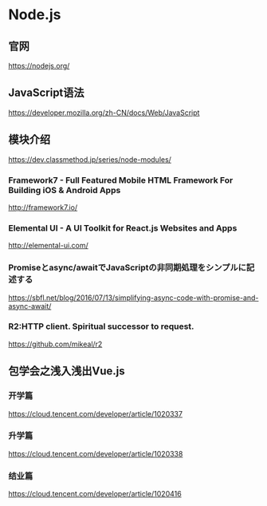 Node.js
=======

## 官网

https://nodejs.org/

## JavaScript语法

https://developer.mozilla.org/zh-CN/docs/Web/JavaScript

## 模块介绍

https://dev.classmethod.jp/series/node-modules/

### Framework7 - Full Featured Mobile HTML Framework For Building iOS & Android Apps

http://framework7.io/

### Elemental UI - A UI Toolkit for React.js Websites and Apps

http://elemental-ui.com/

### Promiseとasync/awaitでJavaScriptの非同期処理をシンプルに記述する

https://sbfl.net/blog/2016/07/13/simplifying-async-code-with-promise-and-async-await/

### R2:HTTP client. Spiritual successor to request.

https://github.com/mikeal/r2

## 包学会之浅入浅出Vue.js

### 开学篇

https://cloud.tencent.com/developer/article/1020337

### 升学篇

https://cloud.tencent.com/developer/article/1020338

### 结业篇

https://cloud.tencent.com/developer/article/1020416
